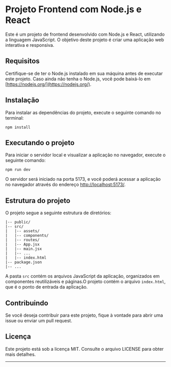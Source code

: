 # Projeto Frontend com Node.js e React

Este é um projeto de frontend desenvolvido com Node.js e React, utilizando a linguagem JavaScript. O objetivo deste projeto é criar uma aplicação web interativa e responsiva.

## Requisitos

Certifique-se de ter o Node.js instalado em sua máquina antes de executar este projeto. Caso ainda não tenha o Node.js, você pode baixá-lo em [https://nodejs.org/](https://nodejs.org/).

## Instalação

Para instalar as dependências do projeto, execute o seguinte comando no terminal:

```
npm install
```

## Executando o projeto

Para iniciar o servidor local e visualizar a aplicação no navegador, execute o seguinte comando:

```
npm run dev
```

O servidor será iniciado na porta 5173, e você poderá acessar a aplicação no navegador através do endereço [http://localhost:5173/](http://localhost:5173/).

## Estrutura do projeto

O projeto segue a seguinte estrutura de diretórios:

```
|-- public/
|-- src/
|   |-- assets/
|   |-- components/
|   |-- routes/
|   |-- App.jsx
|   |-- main.jsx
|   |-- ...
|   |-- index.html
|-- package.json
|-- ...
```

A pasta `src` contém os arquivos JavaScript da aplicação, organizados em componentes reutilizáveis e páginas.O projeto contém o arquivo `index.html`, que é o ponto de entrada da aplicação.

## Contribuindo

Se você deseja contribuir para este projeto, fique à vontade para abrir uma issue ou enviar um pull request.

## Licença

Este projeto está sob a licença MIT. Consulte o arquivo LICENSE para obter mais detalhes.

---